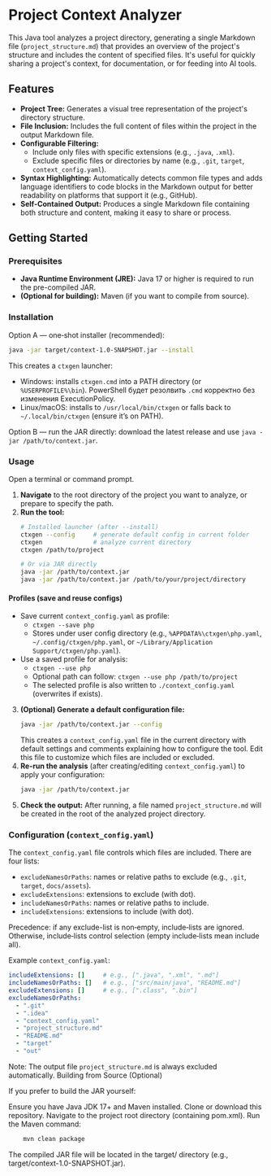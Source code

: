 # Project Context Analyzer

This Java tool analyzes a project directory, generating a single Markdown file (`project_structure.md`) that provides an overview of the project's structure and includes the content of specified files. It's useful for quickly sharing a project's context, for documentation, or for feeding into AI tools.

## Features

*   **Project Tree:** Generates a visual tree representation of the project's directory structure.
*   **File Inclusion:** Includes the full content of files within the project in the output Markdown file.
*   **Configurable Filtering:**
    *   Include only files with specific extensions (e.g., `.java`, `.xml`).
    *   Exclude specific files or directories by name (e.g., `.git`, `target`, `context_config.yaml`).
*   **Syntax Highlighting:** Automatically detects common file types and adds language identifiers to code blocks in the Markdown output for better readability on platforms that support it (e.g., GitHub).
*   **Self-Contained Output:** Produces a single Markdown file containing both structure and content, making it easy to share or process.

## Getting Started

### Prerequisites

*   **Java Runtime Environment (JRE):** Java 17 or higher is required to run the pre-compiled JAR.
*   **(Optional for building):** Maven (if you want to compile from source).

### Installation

Option A — one‑shot installer (recommended):

```bash
java -jar target/context-1.0-SNAPSHOT.jar --install
```

This creates a `ctxgen` launcher:
- Windows: installs `ctxgen.cmd` into a PATH directory (or `%USERPROFILE%\bin`). PowerShell будет резолвить `.cmd` корректно без изменения ExecutionPolicy.
- Linux/macOS: installs to `/usr/local/bin/ctxgen` or falls back to `~/.local/bin/ctxgen` (ensure it’s on PATH).

Option B — run the JAR directly: download the latest release and use `java -jar /path/to/context.jar`.

### Usage

Open a terminal or command prompt.

1.  **Navigate** to the root directory of the project you want to analyze, or prepare to specify the path.
2.  **Run the tool:**
    ```bash
    # Installed launcher (after --install)
    ctxgen --config     # generate default config in current folder
    ctxgen              # analyze current directory
    ctxgen /path/to/project

    # Or via JAR directly
    java -jar /path/to/context.jar
    java -jar /path/to/context.jar /path/to/your/project/directory
    ```

#### Profiles (save and reuse configs)

- Save current `context_config.yaml` as profile:
  - `ctxgen --save php`
  - Stores under user config directory (e.g., `%APPDATA%\ctxgen\php.yaml`, `~/.config/ctxgen/php.yaml`, or `~/Library/Application Support/ctxgen/php.yaml`).
- Use a saved profile for analysis:
  - `ctxgen --use php`
  - Optional path can follow: `ctxgen --use php /path/to/project`
  - The selected profile is also written to `./context_config.yaml` (overwrites if exists).
3.  **(Optional) Generate a default configuration file:**
    ```bash
    java -jar /path/to/context.jar --config
    ```
    This creates a `context_config.yaml` file in the current directory with default settings and comments explaining how to configure the tool. Edit this file to customize which files are included or excluded.
4.  **Re-run the analysis** (after creating/editing `context_config.yaml`) to apply your configuration:
    ```bash
    java -jar /path/to/context.jar
    ```
5.  **Check the output:** After running, a file named `project_structure.md` will be created in the root of the analyzed project directory.

### Configuration (`context_config.yaml`)

The `context_config.yaml` file controls which files are included. There are four lists:

* `excludeNamesOrPaths`: names or relative paths to exclude (e.g., `.git`, `target`, `docs/assets`).
* `excludeExtensions`: extensions to exclude (with dot).
* `includeNamesOrPaths`: names or relative paths to include.
* `includeExtensions`: extensions to include (with dot).

Precedence: if any exclude-list is non‑empty, include‑lists are ignored. Otherwise, include‑lists control selection (empty include‑lists mean include all).

Example `context_config.yaml`:
```yaml
includeExtensions: []     # e.g., [".java", ".xml", ".md"]
includeNamesOrPaths: []   # e.g., ["src/main/java", "README.md"]
excludeExtensions: []     # e.g., [".class", ".bin"]
excludeNamesOrPaths:
  - ".git"
  - ".idea"
  - "context_config.yaml"
  - "project_structure.md"
  - "README.md"
  - "target"
  - "out"
```
Note: The output file `project_structure.md` is always excluded automatically.
Building from Source (Optional) 

If you prefer to build the JAR yourself: 

Ensure you have Java JDK 17+ and Maven installed.
Clone or download this repository.
Navigate to the project root directory (containing pom.xml).
Run the Maven command:
```bash
    mvn clean package
```

The compiled JAR file will be located in the target/ directory (e.g., target/context-1.0-SNAPSHOT.jar).
